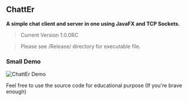 ## ChattEr

**A simple chat client and server in one using JavaFX and TCP Sockets.**

> Current Version 1.0.0RC

> Please see /Release/ directory for executable file.



### Small Demo

![ChattEr Demo](http://imgur.com/a/JyGJa)

Feel free to use the source code for educational purpose (If you're brave enough)

